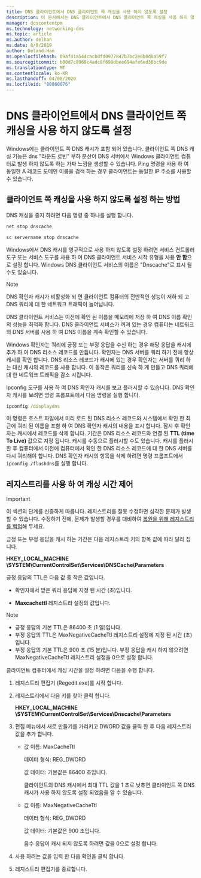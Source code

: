 ```yaml
---
title: DNS 클라이언트에서 DNS 클라이언트 쪽 캐싱을 사용 하지 않도록 설정
description: 이 문서에서는 DNS 클라이언트에서 DNS 클라이언트 쪽 캐싱을 사용 하지 않도록 설정 하는 방법을 소개 합니다.
manager: dcscontentpm
ms.technology: networking-dns
ms.topic: article
ms.author: delhan
ms.date: 8/8/2019
author: Deland-Han
ms.openlocfilehash: 09af41a544cacb0fd0977847b7bc2e6b0d8a59f7
ms.sourcegitcommit: b00d7c8968c4adc8f699dbee694afe6ed36bc9de
ms.translationtype: MT
ms.contentlocale: ko-KR
ms.lasthandoff: 04/08/2020
ms.locfileid: "80860076"
---
```

# <a name="disable-dns-client-side-caching-on-dns-clients"></a>DNS 클라이언트에서 DNS 클라이언트 쪽 캐싱을 사용 하지 않도록 설정

Windows에는 클라이언트 쪽 DNS 캐시가 포함 되어 있습니다. 클라이언트 쪽 DNS 캐싱 기능은 dns "라운드 로빈" 부하 분산이 DNS 서버에서 Windows 클라이언트 컴퓨터로 발생 하지 않도록 하는 가짜 느낌을 생성할 수 있습니다. Ping 명령을 사용 하 여 동일한 A 레코드 도메인 이름을 검색 하는 경우 클라이언트는 동일한 IP 주소를 사용할 수 있습니다.  

## <a name="how-to-disable-client-side-caching"></a>클라이언트 쪽 캐싱을 사용 하지 않도록 설정 하는 방법

DNS 캐싱을 중지 하려면 다음 명령 중 하나를 실행 합니다.

```cmd
net stop dnscache
```

```cmd
sc servername stop dnscache
```


Windows에서 DNS 캐시를 영구적으로 사용 하지 않도록 설정 하려면 서비스 컨트롤러 도구 또는 서비스 도구를 사용 하 여 DNS 클라이언트 서비스 시작 유형을 사용 **안 함**으로 설정 합니다. Windows DNS 클라이언트 서비스의 이름은 "Dnscache"로 표시 될 수도 있습니다. 

> [!NOTE]
> DNS 확인자 캐시가 비활성화 되 면 클라이언트 컴퓨터의 전반적인 성능이 저하 되 고 DNS 쿼리에 대 한 네트워크 트래픽이 늘어납니다. 

DNS 클라이언트 서비스는 이전에 확인 된 이름을 메모리에 저장 하 여 DNS 이름 확인의 성능을 최적화 합니다. DNS 클라이언트 서비스가 꺼져 있는 경우 컴퓨터는 네트워크의 DNS 서버를 사용 하 여 DNS 이름을 계속 확인할 수 있습니다. 

Windows 확인자는 쿼리에 긍정 또는 부정 응답을 수신 하는 경우 해당 응답을 캐시에 추가 하 여 DNS 리소스 레코드를 만듭니다. 확인자는 DNS 서버를 쿼리 하기 전에 항상 캐시를 확인 합니다. DNS 리소스 레코드가 캐시에 있는 경우 확인자는 서버를 쿼리 하는 대신 캐시의 레코드를 사용 합니다. 이 동작은 쿼리를 신속 하 게 만들고 DNS 쿼리에 대 한 네트워크 트래픽을 감소 시킵니다. 

Ipconfig 도구를 사용 하 여 DNS 확인자 캐시를 보고 플러시할 수 있습니다. DNS 확인자 캐시를 보려면 명령 프롬프트에서 다음 명령을 실행 합니다.

```cmd
ipconfig /displaydns 
```

이 명령은 호스트 파일에서 미리 로드 된 DNS 리소스 레코드와 시스템에서 확인 한 최근에 쿼리 된 이름을 포함 하 여 DNS 확인자 캐시의 내용을 표시 합니다. 잠시 후 확인자는 캐시에서 레코드를 삭제 합니다. 기간은 DNS 리소스 레코드와 연결 된 **TTL (time To Live)** 값으로 지정 됩니다. 캐시를 수동으로 플러시할 수도 있습니다. 캐시를 플러시한 후 컴퓨터에서 이전에 컴퓨터에서 확인 한 DNS 리소스 레코드에 대 한 DNS 서버를 다시 쿼리해야 합니다. DNS 확인자 캐시의 항목을 삭제 하려면 명령 프롬프트에서 `ipconfig /flushdns`를 실행 합니다.

## <a name="using-the-registry-to-control-the-caching-time"></a>레지스트리를 사용 하 여 캐싱 시간 제어

> [!IMPORTANT]  
> 이 섹션의 단계를 신중하게 따릅니다. 레지스트리를 잘못 수정하면 심각한 문제가 발생할 수 있습니다. 수정하기 전에, 문제가 발생할 경우를 대비하여 [복원을 위해 레지스트리를 백업](https://support.microsoft.com/help/322756)해 두세요.

긍정 또는 부정 응답을 캐시 하는 기간은 다음 레지스트리 키의 항목 값에 따라 달라 집니다.

**HKEY_LOCAL_MACHINE \SYSTEM\CurrentControlSet\Services\DNSCache\Parameters**

긍정 응답의 TTL은 다음 값 중 작은 값입니다. 

- 확인자에서 받은 쿼리 응답에 지정 된 시간 (초)입니다.

- **Maxcachettl** 레지스트리 설정의 값입니다.

>[!Note]
>- 긍정 응답의 기본 TTL은 86400 초 (1 일)입니다.
>- 부정 응답의 TTL은 MaxNegativeCacheTtl 레지스트리 설정에 지정 된 시간 (초)입니다.
>- 부정 응답의 기본 TTL은 900 초 (15 분)입니다.
부정 응답을 캐시 하지 않으려면 MaxNegativeCacheTtl 레지스트리 설정을 0으로 설정 합니다.

클라이언트 컴퓨터에서 캐싱 시간을 설정 하려면 다음을 수행 합니다.

1. 레지스트리 편집기 (Regedit.exe)를 시작 합니다.

2. 레지스트리에서 다음 키를 찾아 클릭 합니다.

   **HKEY_LOCAL_MACHINE \SYSTEM\CurrentControlSet\Services\Dnscache\Parameters**

3. 편집 메뉴에서 새로 만들기를 가리키고 DWORD 값을 클릭 한 후 다음 레지스트리 값을 추가 합니다.

   - 값 이름: MaxCacheTtl

     데이터 형식: REG_DWORD

     값 데이터: 기본값은 86400 초입니다. 
     
     클라이언트의 DNS 캐시에서 최대 TTL 값을 1 초로 낮추면 클라이언트 쪽 DNS 캐시가 사용 하지 않도록 설정 되었음을 알 수 있습니다.    

   - 값 이름: MaxNegativeCacheTtl

     데이터 형식: REG_DWORD

     값 데이터: 기본값은 900 초입니다. 
     
     음수 응답이 캐시 되지 않도록 하려면 값을 0으로 설정 합니다.

4. 사용 하려는 값을 입력 한 다음 확인을 클릭 합니다.

5. 레지스트리 편집기를 종료합니다.